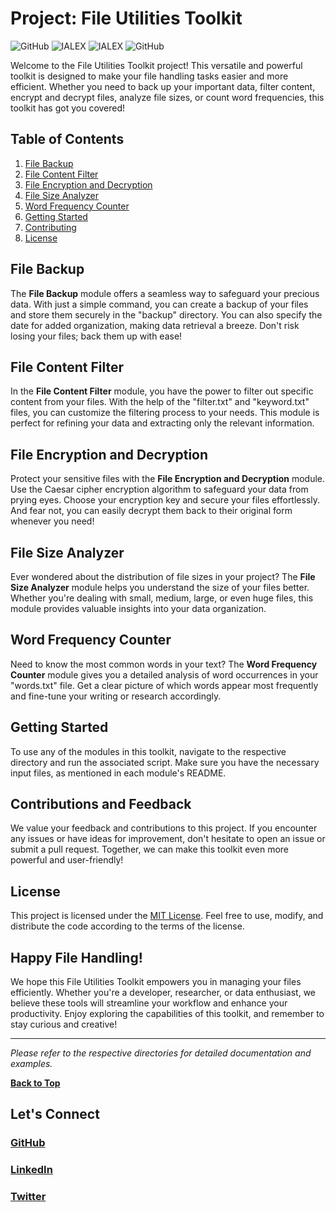 # Project: File Utilities Toolkit
![GitHub](https://img.shields.io/badge/GitHub--Project--File--Utilities--Toolkit-red) ![IALEX](https://img.shields.io/badge/IALEX-blue) ![IALEX](https://img.shields.io/badge/VSODE-Bash--HTML--PDF-lilac) ![GitHub](https://img.shields.io/badge/TOOLKIT-Utilities--Starter--Project-maroon)

Welcome to the File Utilities Toolkit project! This versatile and powerful toolkit is designed to make your file handling tasks easier and more efficient. Whether you need to back up your important data, filter content, encrypt and decrypt files, analyze file sizes, or count word frequencies, this toolkit has got you covered!

## Table of Contents

1. [File Backup](#file-backup)
2. [File Content Filter](#file-content-filter)
3. [File Encryption and Decryption](#file-encryption-and-decryption)
4. [File Size Analyzer](#file-size-analyzer)
5. [Word Frequency Counter](#word-frequency-counter)
6. [Getting Started](#getting-started)
7. [Contributing](#contributing)
8. [License](#license)


## File Backup<a name="file-backup"></a>
The **File Backup** module offers a seamless way to safeguard your precious data. With just a simple command, you can create a backup of your files and store them securely in the "backup" directory. You can also specify the date for added organization, making data retrieval a breeze. Don't risk losing your files; back them up with ease!

## File Content Filter<a name="file-content-filter"></a>
In the **File Content Filter** module, you have the power to filter out specific content from your files. With the help of the "filter.txt" and "keyword.txt" files, you can customize the filtering process to your needs. This module is perfect for refining your data and extracting only the relevant information.

## File Encryption and Decryption<a name="file-encryption-and-decryption"></a>
Protect your sensitive files with the **File Encryption and Decryption** module. Use the Caesar cipher encryption algorithm to safeguard your data from prying eyes. Choose your encryption key and secure your files effortlessly. And fear not, you can easily decrypt them back to their original form whenever you need!

## File Size Analyzer<a name="file-size-analyzer"></a>
Ever wondered about the distribution of file sizes in your project? The **File Size Analyzer** module helps you understand the size of your files better. Whether you're dealing with small, medium, large, or even huge files, this module provides valuable insights into your data organization.

## Word Frequency Counter<a name="word-frequency-counter"></a>
Need to know the most common words in your text? The **Word Frequency Counter** module gives you a detailed analysis of word occurrences in your "words.txt" file. Get a clear picture of which words appear most frequently and fine-tune your writing or research accordingly.

## Getting Started<a name="getting-started"></a>
To use any of the modules in this toolkit, navigate to the respective directory and run the associated script. Make sure you have the necessary input files, as mentioned in each module's README.

## Contributions and Feedback<a name="contributing"></a>

We value your feedback and contributions to this project. If you encounter any issues or have ideas for improvement, don't hesitate to open an issue or submit a pull request. Together, we can make this toolkit even more powerful and user-friendly!

## License<a name="license"></a>
This project is licensed under the [MIT License](LICENSE). Feel free to use, modify, and distribute the code according to the terms of the license.

## Happy File Handling!
We hope this File Utilities Toolkit empowers you in managing your files efficiently. Whether you're a developer, researcher, or data enthusiast, we believe these tools will streamline your workflow and enhance your productivity. Enjoy exploring the capabilities of this toolkit, and remember to stay curious and creative!

---
*Please refer to the respective directories for detailed documentation and examples.*

**[Back to Top](#table-of-contents)**

## Let's Connect
### [GitHub](github.com/ialexeze)
### [LinkedIn](linkedin.com/in/alexeze)
### [Twitter](twitter.com/ialexeze)


